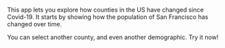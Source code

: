 This app lets you explore how counties in the US have changed since Covid-19. It starts by showing how the population of San Francisco has changed over time. 

You can select another county, and even another demographic. Try it now!
